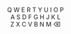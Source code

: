 <link rel="stylesheet" href="style.css">

<div style="text-align: center;">
    <p id="puzzle-clue"></p>
    <p id="puzzle-solution" style="cursor: default;"></p>
    <p id="keyboard" style="cursor: default;">
        <span id="Q" class="tile tile-unsolved">Q</span>
        <span id="W" class="tile tile-unsolved">W</span>
        <span id="E" class="tile tile-unsolved">E</span>
        <span id="R" class="tile tile-unsolved">R</span>
        <span id="T" class="tile tile-unsolved">T</span>
        <span id="Y" class="tile tile-unsolved">Y</span>
        <span id="U" class="tile tile-unsolved">U</span>
        <span id="I" class="tile tile-unsolved">I</span>
        <span id="O" class="tile tile-unsolved">O</span>
        <span id="P" class="tile tile-unsolved">P</span>
        <br />
        <span id="A" class="tile tile-unsolved">A</span>
        <span id="S" class="tile tile-unsolved">S</span>
        <span id="D" class="tile tile-unsolved">D</span>
        <span id="F" class="tile tile-unsolved">F</span>
        <span id="G" class="tile tile-unsolved">G</span>
        <span id="H" class="tile tile-unsolved">H</span>
        <span id="J" class="tile tile-unsolved">J</span>
        <span id="K" class="tile tile-unsolved">K</span>
        <span id="L" class="tile tile-unsolved">L</span>
        <br />
        <span id="Z" class="tile tile-unsolved">Z</span>
        <span id="X" class="tile tile-unsolved">X</span>
        <span id="C" class="tile tile-unsolved">C</span>
        <span id="V" class="tile tile-unsolved">V</span>
        <span id="B" class="tile tile-unsolved">B</span>
        <span id="N" class="tile tile-unsolved">N</span>
        <span id="M" class="tile tile-unsolved">M</span>
        <span id="backspace" class="tile tile-unsolved" style="width: auto;">&#x232b;</span>
    </p>
</div>

<script src="src/main.js"></script>
